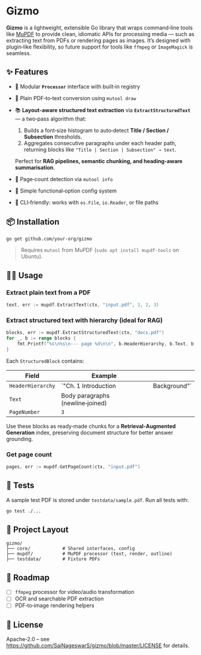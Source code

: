 # Gizmo

**Gizmo** is a lightweight, extensible Go library that wraps command‑line tools like [MuPDF](https://mupdf.com) to provide clean, idiomatic APIs for processing media — such as extracting text from PDFs or rendering pages as images. It’s designed with plugin‑like flexibility, so future support for tools like `ffmpeg` or `ImageMagick` is seamless.

## ✨ Features

* 🧱 Modular **`Processor`** interface with built‑in registry
* 🧾 Plain PDF‑to‑text conversion using `mutool draw`
* 📚 **Layout‑aware structured text extraction** via **`ExtractStructuredText`** — a two‑pass algorithm that:

  1. Builds a font‑size histogram to auto‑detect **Title / Section / Subsection** thresholds.
  2. Aggregates consecutive paragraphs under each header path, returning blocks like `"Title | Section | Subsection" → text`.

  Perfect for **RAG pipelines, semantic chunking, and heading‑aware summarisation**.
* 📄 Page‑count detection via `mutool info`
* 🧪 Simple functional‑option config system
* 🧰 CLI‑friendly: works with `os.File`, `io.Reader`, or file paths

## 📦 Installation

```bash
go get github.com/your-org/gizmo
```

> Requires `mutool` from MuPDF (`sudo apt install mupdf-tools` on Ubuntu).

## 🧑‍💻 Usage

### Extract plain text from a PDF

```go
text, err := mupdf.ExtractText(ctx, "input.pdf", 1, 2, 3)
```

### Extract structured text with hierarchy (ideal for RAG)

```go
blocks, err := mupdf.ExtractStructuredText(ctx, "docs.pdf")
for _, b := range blocks {
    fmt.Printf("%s\n%s\n--- page %d\n\n", b.HeaderHierarchy, b.Text, b.PageNumber)
}
```

Each `StructuredBlock` contains:

| Field             | Example                          |               |
| ----------------- | -------------------------------- | ------------- |
| `HeaderHierarchy` | \`"Ch. 1 Introduction            | Background"\` |
| `Text`            | Body paragraphs (newline‑joined) |               |
| `PageNumber`      | `3`                              |               |

Use these blocks as ready‑made chunks for a **Retrieval‑Augmented Generation** index, preserving document structure for better answer grounding.

### Get page count

```go
pages, err := mupdf.GetPageCount(ctx, "input.pdf")
```

## 🧪 Tests

A sample test PDF is stored under `testdata/sample.pdf`. Run all tests with:

```bash
go test ./...
```

## 📂 Project Layout

```
gizmo/
├── core/            # Shared interfaces, config
├── mupdf/           # MuPDF processor (text, render, outline)
├── testdata/        # Fixture PDFs
```

## 🔮 Roadmap

* [ ] `ffmpeg` processor for video/audio transformation
* [ ] OCR and searchable PDF extraction
* [ ] PDF‑to‑image rendering helpers

## 📜 License

Apache‑2.0 – see https://github.com/SaiNageswarS/gizmo/blob/master/LICENSE for details.
